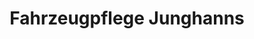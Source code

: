 ---
title: "Fahrzeugpflege Junghanns"
url: /dresden/fahrzeugpflege-junghanns/
shop: Autowerkstatt
---